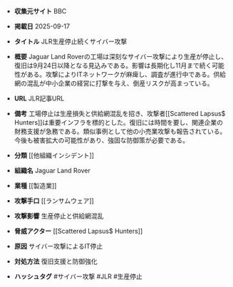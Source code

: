 - **収集元サイト**
BBC

- **掲載日**
2025-09-17

- **タイトル**
JLR生産停止続くサイバー攻撃

- **概要**
Jaguar Land Roverの工場は深刻なサイバー攻撃により生産が停止し、復旧は9月24日以降となる見込みである。影響は長期化し11月まで続く可能性がある。攻撃によりITネットワークが麻痺し、調査が進行中である。供給網の混乱が中小企業の経営に打撃を与え、倒産リスクが高まっている。

- **URL**
JLR記事URL

- **備考**
工場停止は生産損失と供給網混乱を招き、攻撃者[[Scattered Lapsus$ Hunters]]は重要インフラを標的とした。復旧には時間を要し、関連企業の財務支援が急務である。類似事例として他の小売業攻撃も報告されている。今後も被害拡大の可能性があり、強固な防御策が必要である。

- **分類**
[[他組織インシデント]]

- **組織名**
Jaguar Land Rover

- **業種**
[[製造業]]

- **攻撃手口**
[[ランサムウェア]]

- **攻撃影響**
生産停止と供給網混乱

- **脅威アクター**
[[Scattered Lapsus$ Hunters]]

- **原因**
サイバー攻撃によるIT停止

- **対処方法**
復旧支援と防御強化

- **ハッシュタグ**
#サイバー攻撃 #JLR #生産停止
